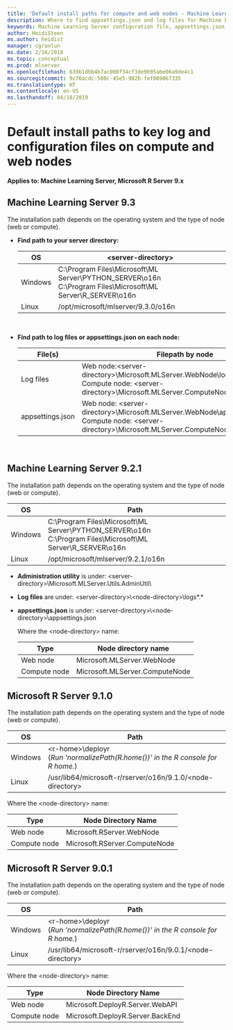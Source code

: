 ```yaml
---
title: 'Default install paths for compute and web nodes - Machine Learning Server '
description: Where to find appsettings.json and log files for Machine Learning Server, web node, compute node
keywords: Machine Learning Server configuration file, appsettings.json
author: HeidiSteen
ms.author: heidist
manager: cgronlun
ms.date: 2/16/2018
ms.topic: conceptual
ms.prod: mlserver
ms.openlocfilehash: 639b1dbb4b7ac008f34cf3de9b95abe06a9de4c1
ms.sourcegitcommit: 9c76acdc-560c-45e5-982b-fef069067335
ms.translationtype: HT
ms.contentlocale: en-US
ms.lasthandoff: 04/18/2019
---
```

# <a name="default-install-paths-to-key-log-and-configuration-files-on-compute-and-web-nodes"></a>Default install paths to key log and configuration files on compute and web nodes

**Applies to:  Machine Learning Server, Microsoft R Server 9.x**

## <a name="machine-learning-server-93"></a>Machine Learning Server 9.3

The installation path depends on the operating system and the type of node (web or compute).

+ **Find path to your server directory:**<br/>

  |   OS    |                                               \<server-directory>                                               |
  |---------|-----------------------------------------------------------------------------------------------------------------|
  | Windows | C:\Program Files\Microsoft\ML Server\PYTHON\_SERVER\o16n<br>C:\Program Files\Microsoft\ML Server\R\_SERVER\o16n |
  |  Linux  |                                       /opt/microsoft/mlserver/9.3.0/o16n                                        |

  <br/>

+ **Find path to log files or appsettings.json on each node:**<br/>

  |     File(s)      |                                                                        Filepath by node                                                                         |
  |------------------|-----------------------------------------------------------------------------------------------------------------------------------------------------------------|
  |    Log files     |        Web node:\<server-directory>\Microsoft.MLServer.WebNode\logs\*.\* <br/>Compute node: \<server-directory>\Microsoft.MLServer.ComputeNode\logs\*.\*        |
  | appsettings.json | Web node: \<server-directory>\Microsoft.MLServer.WebNode\appsettings.json<br/>Compute node: \<server-directory>\Microsoft.MLServer.ComputeNode\appsettings.json |

  <br/>

## <a name="machine-learning-server-921"></a>Machine Learning Server 9.2.1

The installation path depends on the operating system and the type of node (web or compute).


|   OS    |                                                      Path                                                       |
|---------|-----------------------------------------------------------------------------------------------------------------|
| Windows | C:\Program Files\Microsoft\ML Server\PYTHON\_SERVER\o16n<br>C:\Program Files\Microsoft\ML Server\R\_SERVER\o16n |
|  Linux  |                                       /opt/microsoft/mlserver/9.2.1/o16n                                        |

+ **Administration utility** is under: \<server-directory>\Microsoft.MLServer.Utils.AdminUtil\

+ **Log files** are under: \<server-directory>\\\<node-directory>\logs\*.*

+ **appsettings.json** is under: \<server-directory>\\\<node-directory>\appsettings.json

  Where the \<node-directory> name: 

  |Type|Node directory name|
  |----|------------|
  |Web node|Microsoft.MLServer.WebNode|
  |Compute node|Microsoft.MLServer.ComputeNode|

## <a name="microsoft-r-server-910"></a>Microsoft R Server 9.1.0

The installation path depends on the operating system and the type of node (web or compute).


|   OS    |                                        Path                                         |
|---------|-------------------------------------------------------------------------------------|
| Windows | \<r-home>\deployr<br>(*Run 'normalizePath(R.home())' in the R console for R home.*) |
|  Linux  |             /usr/lib64/microsoft-r/rserver/o16n/9.1.0/\<node-directory>             |

Where the \<node-directory> name: 

|Type|Node Directory Name|
|----|------------|
|Web node|Microsoft.RServer.WebNode|
|Compute node|Microsoft.RServer.ComputeNode|

## <a name="microsoft-r-server-901"></a>Microsoft R Server 9.0.1

The installation path depends on the operating system and the type of node (web or compute).


|   OS    |                                        Path                                         |
|---------|-------------------------------------------------------------------------------------|
| Windows | \<r-home>\deployr<br>(*Run 'normalizePath(R.home())' in the R console for R home.*) |
|  Linux  |             /usr/lib64/microsoft-r/rserver/o16n/9.0.1/\<node-directory>             |

Where the \<node-directory> name: 

|Type|Node Directory Name|
|----|------------|
|Web node|Microsoft.DeployR.Server.WebAPI|
|Compute node|Microsoft.DeployR.Server.BackEnd|